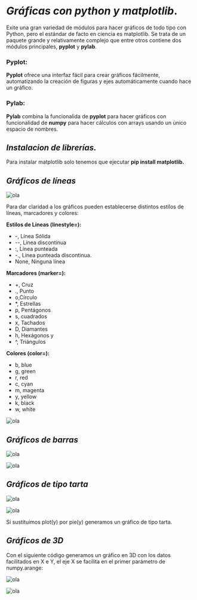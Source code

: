 # *Gráficas con python y matplotlib*.

Exite una gran variedad de módulos para hacer gráficos de todo tipo con Python, pero el estándar de facto en ciencia es matplotlib. Se trata de un paquete grande y relativamente complejo que entre otros contiene dos módulos principales, **pyplot** y **pylab**.

### **Pyplot:**

**Pyplot** ofrece una interfaz fácil para crear gráficos fácilmente, automatizando la creación de figuras y ejes automáticamente cuando hace un gráfico.

### **Pylab:**
 **Pylab** combina la funcionalida de **pyplot** para hacer gráficos con funcionalidad de **numpy** para hacer cálculos con arrays usando un único espacio de nombres.

 ## *__Instalacion de librerías.__*
 Para instalar matplotlib solo tenemos que ejecutar **pip install matplotlib.**

 ## *__Gráficos de líneas__*

![ola](/F:\trabajo\graficalinealcod.png)

Para dar claridad a los gráficos pueden establecerse distintos estilos de líneas, marcadores y colores:

__Estilos de Líneas (linestyle=):__
* -, Línea Sólida
* --, Línea discontinua
* :, Línea punteada
* -., Línea punteada discontinua. 
* None, Ninguna línea

__Marcadores (marker=):__
* +, Cruz
* ., Punto
* o,Círculo
* *, Estrellas
* p, Pentágonos
* s, cuadrados
* x, Tachados
* D, Diamantes
* h, Hexágonos y
* ^, Triángulos

__Colores (color=):__
* b, blue
* g, green
* r, red
* c, cyan
* m, magenta
* y, yellow
* k, black
* w, white

![ola](/F:\trabajo\graficalineal.png)



 ## *__Gráficos de barras__*

 ![ola](/F:\trabajo\graficabarrascod.png)

![ola](/F:\trabajo\graficabarras.png)

 ## *__Gráficos de tipo tarta__*

 ![ola](/F:\trabajo\graficatartacod.png)

![ola](/F:\trabajo\graficatarta.png)

Si sustituimos plot(y) por pie(y)  generamos un gráfico de tipo tarta. 


 ## *__Gráficos de 3D__*
Con el siguiente código generamos un gráfico en 3D con los datos facilitados en X e Y, el eje X se facilita en el primer parámetro de numpy.arange:

 ![ola](/F:\trabajo\grafica3Dcod.png)

![ola](/F:\trabajo\grafica3D.png)

